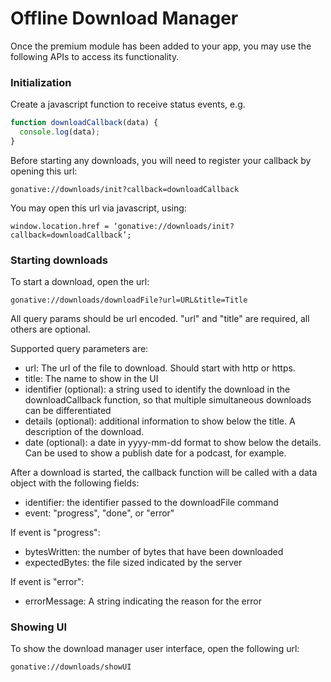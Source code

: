 # Offline Download Manager

  
Once the premium module has been added to your app, you may use the following APIs to access its functionality.

### Initialization

Create a javascript function to receive status events, e.g.

```javascript
function downloadCallback(data) {
  console.log(data);
}

```

Before starting any downloads, you will need to register your callback by opening this url:

`gonative://downloads/init?callback=downloadCallback`

You may open this url via javascript, using:

`window.location.href = ‘gonative://downloads/init?callback=downloadCallback’;`

### Starting downloads

To start a download, open the url:

`gonative://downloads/downloadFile?url=URL&title=Title`

All query params should be url encoded. "url" and "title" are required, all others are optional.

Supported query parameters are:

* url: The url of the file to download. Should start with http or https.
* title: The name to show in the UI
* identifier \(optional\): a string used to identify the download in the downloadCallback function, so that multiple simultaneous downloads can be differentiated
* details \(optional\): additional information to show below the title. A description of the download.
* date \(optional\): a date in yyyy-mm-dd format to show below the details. Can be used to show a publish date for a podcast, for example.

After a download is started, the callback function will be called with a data object with the following fields:

* identifier: the identifier passed to the downloadFile command
* event: "progress", "done", or "error"

If event is "progress":

* bytesWritten: the number of bytes that have been downloaded
* expectedBytes: the file sized indicated by the server

If event is "error":

* errorMessage: A string indicating the reason for the error

### Showing UI

To show the download manager user interface, open the following url:

`gonative://downloads/showUI`

